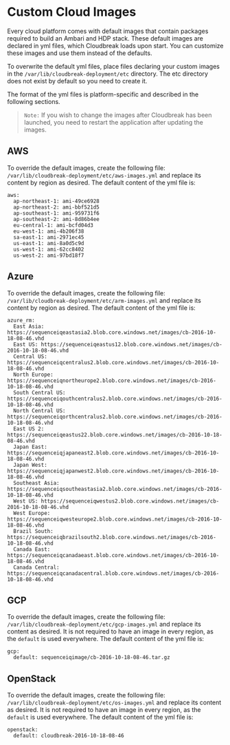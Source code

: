 # Custom Cloud Images
Every cloud platform comes with default images that contain packages required to build an Ambari and HDP stack. These default images are declared in yml files, which Cloudbreak loads upon start. You can customize these images and use them instead of the defaults. 

To overwrite the default yml files, place files declaring your custom images in the `/var/lib/cloudbreak-deployment/etc` directory. The etc directory does not exist by default so you need to create it.

The format of the yml files is platform-specific and described in the following sections.  

>`Note:` If you wish to change the images after Cloudbreak has been launched, you need to restart the application after updating the images.
 
## AWS
To override the default images, create the following file: `/var/lib/cloudbreak-deployment/etc/aws-images.yml` and replace its content by region as desired. The default content of the yml file is:
```
aws:
  ap-northeast-1: ami-49ce6928
  ap-northeast-2: ami-bbf521d5
  ap-southeast-1: ami-959731f6
  ap-southeast-2: ami-8d86b4ee
  eu-central-1: ami-bcfd04d3
  eu-west-1: ami-4b206f38
  sa-east-1: ami-2971ec45
  us-east-1: ami-8a0d5c9d
  us-west-1: ami-62cc8402
  us-west-2: ami-97bd18f7
```

## Azure
To override the default images, create the following file: `/var/lib/cloudbreak-deployment/etc/arm-images.yml` and replace its content by region as desired. The default content of the yml file is:
```
azure_rm:
  East Asia: https://sequenceiqeastasia2.blob.core.windows.net/images/cb-2016-10-18-08-46.vhd
  East US: https://sequenceiqeastus12.blob.core.windows.net/images/cb-2016-10-18-08-46.vhd
  Central US: https://sequenceiqcentralus2.blob.core.windows.net/images/cb-2016-10-18-08-46.vhd
  North Europe: https://sequenceiqnortheurope2.blob.core.windows.net/images/cb-2016-10-18-08-46.vhd
  South Central US: https://sequenceiqouthcentralus2.blob.core.windows.net/images/cb-2016-10-18-08-46.vhd
  North Central US: https://sequenceiqorthcentralus2.blob.core.windows.net/images/cb-2016-10-18-08-46.vhd
  East US 2: https://sequenceiqeastus22.blob.core.windows.net/images/cb-2016-10-18-08-46.vhd
  Japan East: https://sequenceiqjapaneast2.blob.core.windows.net/images/cb-2016-10-18-08-46.vhd
  Japan West: https://sequenceiqjapanwest2.blob.core.windows.net/images/cb-2016-10-18-08-46.vhd
  Southeast Asia: https://sequenceiqsoutheastasia2.blob.core.windows.net/images/cb-2016-10-18-08-46.vhd
  West US: https://sequenceiqwestus2.blob.core.windows.net/images/cb-2016-10-18-08-46.vhd
  West Europe: https://sequenceiqwesteurope2.blob.core.windows.net/images/cb-2016-10-18-08-46.vhd
  Brazil South: https://sequenceiqbrazilsouth2.blob.core.windows.net/images/cb-2016-10-18-08-46.vhd
  Canada East: https://sequenceiqcanadaeast.blob.core.windows.net/images/cb-2016-10-18-08-46.vhd
  Canada Central: https://sequenceiqcanadacentral.blob.core.windows.net/images/cb-2016-10-18-08-46.vhd
```

## GCP
To override the default images, create the following file: `/var/lib/cloudbreak-deployment/etc/gcp-images.yml` and replace its content as desired. It is not required to have an image in every region, as the `default` is used everywhere. The default content of the yml file is:
```
gcp:
  default: sequenceiqimage/cb-2016-10-18-08-46.tar.gz
```

## OpenStack
To override the default images, create the following file: `/var/lib/cloudbreak-deployment/etc/os-images.yml` and replace its content as desired. It is not required to have an image in every region, as the `default` is used everywhere. The default content of the yml file is:
```
openstack:
  default: cloudbreak-2016-10-18-08-46
```